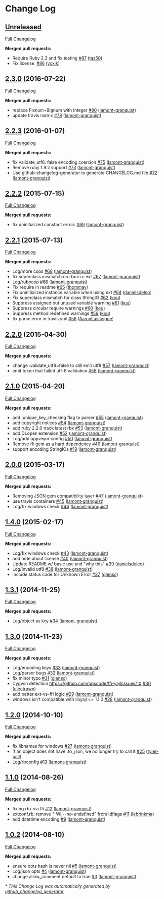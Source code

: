# Change Log

## [Unreleased](https://github.com/chef/ffi-yajl/tree/HEAD)

[Full Changelog](https://github.com/chef/ffi-yajl/compare/2.3.0...HEAD)

**Merged pull requests:**

- Require Ruby 2.2 and fix testing [\#87](https://github.com/chef/ffi-yajl/pull/87) ([tas50](https://github.com/tas50))
- Fix license. [\#86](https://github.com/chef/ffi-yajl/pull/86) ([voxik](https://github.com/voxik))

## [2.3.0](https://github.com/chef/ffi-yajl/tree/2.3.0) (2016-07-22)
[Full Changelog](https://github.com/chef/ffi-yajl/compare/2.2.3...2.3.0)

**Merged pull requests:**

- replace Fixnum+Bignum with Integer [\#80](https://github.com/chef/ffi-yajl/pull/80) ([lamont-granquist](https://github.com/lamont-granquist))
- update travis matrix [\#78](https://github.com/chef/ffi-yajl/pull/78) ([lamont-granquist](https://github.com/lamont-granquist))

## [2.2.3](https://github.com/chef/ffi-yajl/tree/2.2.3) (2016-01-07)
[Full Changelog](https://github.com/chef/ffi-yajl/compare/2.2.2...2.2.3)

**Merged pull requests:**

- fix validate\_utf8: false encoding coercion [\#75](https://github.com/chef/ffi-yajl/pull/75) ([lamont-granquist](https://github.com/lamont-granquist))
- Remove ruby 1.9.2 support [\#73](https://github.com/chef/ffi-yajl/pull/73) ([lamont-granquist](https://github.com/lamont-granquist))
- Use github-changelog-generator to generate CHANGELOG.md file [\#72](https://github.com/chef/ffi-yajl/pull/72) ([lamont-granquist](https://github.com/lamont-granquist))

## [2.2.2](https://github.com/chef/ffi-yajl/tree/2.2.2) (2015-07-15)
[Full Changelog](https://github.com/chef/ffi-yajl/compare/2.2.1...2.2.2)

**Merged pull requests:**

- fix uninitialized constant errors [\#69](https://github.com/chef/ffi-yajl/pull/69) ([lamont-granquist](https://github.com/lamont-granquist))

## [2.2.1](https://github.com/chef/ffi-yajl/tree/2.2.1) (2015-07-13)
[Full Changelog](https://github.com/chef/ffi-yajl/compare/2.2.0...2.2.1)

**Merged pull requests:**

- Lcg/more cops [\#68](https://github.com/chef/ffi-yajl/pull/68) ([lamont-granquist](https://github.com/lamont-granquist))
- fix superclass mismatch on rbx in c ext [\#67](https://github.com/chef/ffi-yajl/pull/67) ([lamont-granquist](https://github.com/lamont-granquist))
- Lcg/rubocop [\#66](https://github.com/chef/ffi-yajl/pull/66) ([lamont-granquist](https://github.com/lamont-granquist))
- Fix require in readme [\#65](https://github.com/chef/ffi-yajl/pull/65) ([thommay](https://github.com/thommay))
- Fix uninitialized instance variable when using ext [\#64](https://github.com/chef/ffi-yajl/pull/64) ([danielsdeleo](https://github.com/danielsdeleo))
- Fix superclass mismatch for class StringIO [\#62](https://github.com/chef/ffi-yajl/pull/62) ([kou](https://github.com/kou))
- Suppress assigned but unused variable warning [\#61](https://github.com/chef/ffi-yajl/pull/61) ([kou](https://github.com/kou))
- Suppress circular require warnings [\#60](https://github.com/chef/ffi-yajl/pull/60) ([kou](https://github.com/kou))
- Suppress method redefined warnings [\#59](https://github.com/chef/ffi-yajl/pull/59) ([kou](https://github.com/kou))
- fix parse error in travis.yml [\#58](https://github.com/chef/ffi-yajl/pull/58) ([AaronLasseigne](https://github.com/AaronLasseigne))

## [2.2.0](https://github.com/chef/ffi-yajl/tree/2.2.0) (2015-04-30)
[Full Changelog](https://github.com/chef/ffi-yajl/compare/2.1.0...2.2.0)

**Merged pull requests:**

- change :validate\_utf8=false to still emit utf8 [\#57](https://github.com/chef/ffi-yajl/pull/57) ([lamont-granquist](https://github.com/lamont-granquist))
- emit token that failed utf-8 validation [\#56](https://github.com/chef/ffi-yajl/pull/56) ([lamont-granquist](https://github.com/lamont-granquist))

## [2.1.0](https://github.com/chef/ffi-yajl/tree/2.1.0) (2015-04-20)
[Full Changelog](https://github.com/chef/ffi-yajl/compare/2.0.0...2.1.0)

**Merged pull requests:**

- add :unique\_key\_checking flag to parser [\#55](https://github.com/chef/ffi-yajl/pull/55) ([lamont-granquist](https://github.com/lamont-granquist))
- add copyright notices [\#54](https://github.com/chef/ffi-yajl/pull/54) ([lamont-granquist](https://github.com/lamont-granquist))
- add ruby 2.2.0 track latest rbx [\#53](https://github.com/chef/ffi-yajl/pull/53) ([lamont-granquist](https://github.com/lamont-granquist))
- add DLopen extension [\#52](https://github.com/chef/ffi-yajl/pull/52) ([lamont-granquist](https://github.com/lamont-granquist))
- Lcg/add appveyor config [\#50](https://github.com/chef/ffi-yajl/pull/50) ([lamont-granquist](https://github.com/lamont-granquist))
- Remove ffi gem as a hard dependency [\#49](https://github.com/chef/ffi-yajl/pull/49) ([lamont-granquist](https://github.com/lamont-granquist))
- support encoding StringIOs [\#19](https://github.com/chef/ffi-yajl/pull/19) ([lamont-granquist](https://github.com/lamont-granquist))

## [2.0.0](https://github.com/chef/ffi-yajl/tree/2.0.0) (2015-03-17)
[Full Changelog](https://github.com/chef/ffi-yajl/compare/1.4.0...2.0.0)

**Merged pull requests:**

- Removing JSON gem compatibility layer [\#47](https://github.com/chef/ffi-yajl/pull/47) ([lamont-granquist](https://github.com/lamont-granquist))
- use travis containers [\#45](https://github.com/chef/ffi-yajl/pull/45) ([lamont-granquist](https://github.com/lamont-granquist))
- Lcg/fix windows check [\#44](https://github.com/chef/ffi-yajl/pull/44) ([lamont-granquist](https://github.com/lamont-granquist))

## [1.4.0](https://github.com/chef/ffi-yajl/tree/1.4.0) (2015-02-17)
[Full Changelog](https://github.com/chef/ffi-yajl/compare/1.3.1...1.4.0)

**Merged pull requests:**

- Lcg/fix windows check [\#43](https://github.com/chef/ffi-yajl/pull/43) ([lamont-granquist](https://github.com/lamont-granquist))
- add note about license [\#40](https://github.com/chef/ffi-yajl/pull/40) ([lamont-granquist](https://github.com/lamont-granquist))
- Update README w/ basic use and "why this" [\#39](https://github.com/chef/ffi-yajl/pull/39) ([danielsdeleo](https://github.com/danielsdeleo))
- Lcg/invalid utf8 [\#38](https://github.com/chef/ffi-yajl/pull/38) ([lamont-granquist](https://github.com/lamont-granquist))
- include status code for Unknown Error [\#37](https://github.com/chef/ffi-yajl/pull/37) ([glensc](https://github.com/glensc))

## [1.3.1](https://github.com/chef/ffi-yajl/tree/1.3.1) (2014-11-25)
[Full Changelog](https://github.com/chef/ffi-yajl/compare/1.3.0...1.3.1)

**Merged pull requests:**

- Lcg/object as key [\#34](https://github.com/chef/ffi-yajl/pull/34) ([lamont-granquist](https://github.com/lamont-granquist))

## [1.3.0](https://github.com/chef/ffi-yajl/tree/1.3.0) (2014-11-23)
[Full Changelog](https://github.com/chef/ffi-yajl/compare/1.2.0...1.3.0)

**Merged pull requests:**

- Lcg/encoding keys [\#33](https://github.com/chef/ffi-yajl/pull/33) ([lamont-granquist](https://github.com/lamont-granquist))
- Lcg/parser bugs [\#32](https://github.com/chef/ffi-yajl/pull/32) ([lamont-granquist](https://github.com/lamont-granquist))
- fix minor typo [\#31](https://github.com/chef/ffi-yajl/pull/31) ([glensc](https://github.com/glensc))
- Cygwin detection https://github.com/opscode/ffi-yajl/issues/10 [\#30](https://github.com/chef/ffi-yajl/pull/30) ([electrawn](https://github.com/electrawn))
- add better ext-vs-ffi logic [\#29](https://github.com/chef/ffi-yajl/pull/29) ([lamont-granquist](https://github.com/lamont-granquist))
- windows isn't compatible with libyajl \<= 1.1.0 [\#28](https://github.com/chef/ffi-yajl/pull/28) ([lamont-granquist](https://github.com/lamont-granquist))

## [1.2.0](https://github.com/chef/ffi-yajl/tree/1.2.0) (2014-10-10)
[Full Changelog](https://github.com/chef/ffi-yajl/compare/1.1.0...1.2.0)

**Merged pull requests:**

- fix libnames for windows [\#27](https://github.com/chef/ffi-yajl/pull/27) ([lamont-granquist](https://github.com/lamont-granquist))
- If an object does not have .to\_json, we no longer try to call it [\#25](https://github.com/chef/ffi-yajl/pull/25) ([tyler-ball](https://github.com/tyler-ball))
- Lcg/rbconfig [\#13](https://github.com/chef/ffi-yajl/pull/13) ([lamont-granquist](https://github.com/lamont-granquist))

## [1.1.0](https://github.com/chef/ffi-yajl/tree/1.1.0) (2014-08-26)
[Full Changelog](https://github.com/chef/ffi-yajl/compare/1.0.2...1.1.0)

**Merged pull requests:**

- fixing rbx via ffi [\#12](https://github.com/chef/ffi-yajl/pull/12) ([lamont-granquist](https://github.com/lamont-granquist))
- extconf.rb: remove "-Wl,--no-undefined" from ldflags [\#11](https://github.com/chef/ffi-yajl/pull/11) ([lebrinkma](https://github.com/lebrinkma))
- add datetime encoding [\#9](https://github.com/chef/ffi-yajl/pull/9) ([lamont-granquist](https://github.com/lamont-granquist))

## [1.0.2](https://github.com/chef/ffi-yajl/tree/1.0.2) (2014-08-10)
[Full Changelog](https://github.com/chef/ffi-yajl/compare/1.0.1...1.0.2)

**Merged pull requests:**

- ensure opts hash is never nil [\#5](https://github.com/chef/ffi-yajl/pull/5) ([lamont-granquist](https://github.com/lamont-granquist))
- Lcg/json opts [\#4](https://github.com/chef/ffi-yajl/pull/4) ([lamont-granquist](https://github.com/lamont-granquist))
- change allow\_comment default to true [\#3](https://github.com/chef/ffi-yajl/pull/3) ([lamont-granquist](https://github.com/lamont-granquist))



\* *This Change Log was automatically generated by [github_changelog_generator](https://github.com/skywinder/Github-Changelog-Generator)*